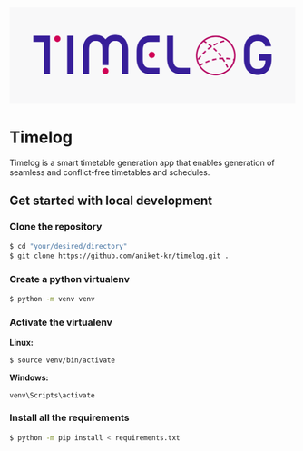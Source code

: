 <img src="readme-logo-banner.png"  alt="Timelog Logo"/>

# Timelog
Timelog is a smart timetable generation app that enables generation of seamless and conflict-free timetables and schedules.

## Get started with local development

### Clone the repository
```bash
$ cd "your/desired/directory"
$ git clone https://github.com/aniket-kr/timelog.git .
```
### Create a python virtualenv
```bash
$ python -m venv venv
```
### Activate the virtualenv
**Linux:**
```bash
$ source venv/bin/activate 
```
**Windows:**
```commandline
venv\Scripts\activate 
```

### Install all the requirements
```bash
$ python -m pip install < requirements.txt
```
